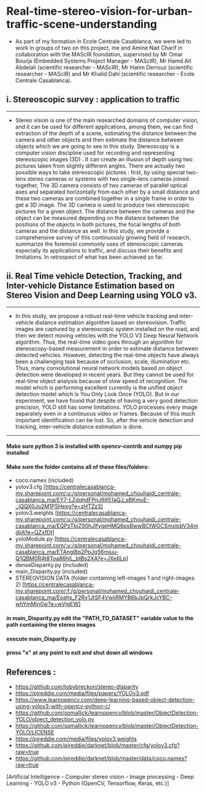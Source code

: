 # Real-time-stereo-vision-for-urban-traffic-scene-understanding

* As part of my formation in Ecole Centrale Casablanca, we were led to work in groups of two on this project, me and Amine Nait Charif in collaboration with the MAScIR foundation, supervised by Mr Omar Bourja (Embedded Systems Project Manager - MAScIR), Mr Hamd Ait Abdelali (scientific researcher - MAScIR), Mr Hatim Derrouz (scientific researcher - MAScIR) and Mr Khalid Dahi (scientific researcher - Ecole Centrale Casablanca).

## i. Stereoscopic survey : application to traffic 
-----------------------------------------------------------------------------------------------------------------------------------------------------------------------------

- Stereo vision is one of the main researched domains of computer vision, and it can be used for different applications, among them, we can find extraction of the depth of a scene, estimating the distance between the camera and other objects and then estimate the distance between objects which we are going to see in this study. Stereoscopy is a computer vision discipline used for recording and representing stereoscopic images (3D) . It can create an illusion of depth using two pictures taken from slightly different angles. There are actually two possible ways to take stereoscopic pictures : first, by using special two-lens stereo cameras or systems with two single-lens cameras joined together, The 3D camera consists of two cameras of parallel optical axes and separated horizontally from each other by a small distance and these two cameras are combined together in a single frame in order to get a 3D image. The 3D camera is used to produce two stereoscopic pictures for a given object. The distance between the cameras and the object can be measured depending on the distance between the positions of the objects in both pictures, the focal lengths of both cameras and the distance as well. In this study, we provide a comprehensive survey of this continuously growing field of research, summarize the foremost commonly uses of stereoscopic cameras especially its applications to traffic, and discuss their benefits and limitations. In retrospect of what has been achieved so far.

## ii. Real Time vehicle Detection, Tracking, and Inter-vehicle Distance Estimation based on Stereo Vision and Deep Learning using YOLO v3. 
-----------------------------------------------------------------------------------------------------------------------------------------------------------------------------

- In this study, we propose a robust real-time vehicle tracking and inter-vehicle distance estimation algorithm based on stereovision. Traffic images are captured by a stereoscopic system installed on the road, and then we detect moving vehicles with the YOLO V3 Deep Neural Network algorithm. Thus, the real-time video goes through an algorithm for stereoscopy-based measurement in order to estimate distance between detected vehicles. However, detecting the real-time objects have always been a challenging task because of occlusion, scale, illumination etc. Thus, many convolutional neural network models based on object detection were developed in recent years. But they cannot be used for real-time object analysis because of slow speed of recognition. The model which is performing excellent currently is the unified object detection model which is You Only Look Once (YOLO). But in our experiment, we have found that despite of having a very good detection precision, YOLO still has some limitations. YOLO processes every image separately even in a continuous video or frames. Because of this much important identification can be lost. So, after the vehicle detection and tracking, inter-vehicle distance estimation is done. 

--------------------------------------------------------------------------------------------------------------------------------------------------------------------------
#### Make sure python 3 is installed with opencv-contrib and numpy pip installed
#### Make sure the folder contains all of these files/folders:
- coco.names (included)
- yolov3.cfg [https://centralecasablanca-my.sharepoint.com/:u:/g/personal/mohamed_chouhaidi_centrale-casablanca_ma/EY7-LZdqhdFPnJ6951aQJ_sBKmuE-_jQQX0Jo2M1PSHesg?e=zHTZz3]
- yolov3.weights [https://centralecasablanca-my.sharepoint.com/:u:/g/personal/mohamed_chouhaidi_centrale-casablanca_ma/EQPzTbjZ90hJlfygeHMQ6psBwwBCtWGCSmxlobV34mdjiA?e=QZxfDt]
- yoloModule.py [https://centralecasablanca-my.sharepoint.com/:u:/g/personal/mohamed_chouhaidi_centrale-casablanca_ma/ETAngl8p2PpJq56miuu-Q1QBM0R4t8Toa86hlL_btBs2XA?e=JXe6Lp]
- denseDisparity.py (included)
- main_Disparity.py (included)
- STEREOVISION DATA (folder containing left-images 1 and right-images 2) [https://centralecasablanca-my.sharepoint.com/:f:/g/personal/mohamed_chouhaidi_centrale-casablanca_ma/Eoahs_F2Rv1JtSF4VwiiRMYB6bJpQrkJcYBC-whYmMin0w?e=wVjgEW]
#### in main_Disparity.py  edit the "PATH_TO_DATASET" variable value to the path containing the stereo images
#### execute main_Disparity.py 
#### press "x" at any point to exit and shut down all windows

## References : 
- https://github.com/tobybreckon/stereo-disparity
- https://pjreddie.com/media/files/papers/YOLOv3.pdf
- https://www.learnopencv.com/deep-learning-based-object-detection-using-yolov3-with-opencv-python-c/
- https://github.com/spmallick/learnopencv/blob/master/ObjectDetection-YOLO/object_detection_yolo.py
- https://github.com/spmallick/learnopencv/blob/master/ObjectDetection-YOLO/LICENSE
- https://pjreddie.com/media/files/yolov3.weights
- https://github.com/pjreddie/darknet/blob/master/cfg/yolov3.cfg?raw=true
- https://github.com/pjreddie/darknet/blob/master/data/coco.names?raw=true

[Artificial Intelligence - Computer stereo vision - Image processing - Deep Learning - YOLO v3 - Python (OpenCV, Tensorflow, Keras, etc.)]

